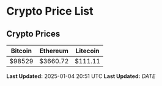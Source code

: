 # Crypto Price List

## Crypto Prices
| Bitcoin | Ethereum | Litecoin |
| ------- | -------- | -------- |
| $98529 | $3660.72 | $111.11 |
**Last Updated:** 2025-01-04 20:51 UTC
**Last Updated:** $DATE$
